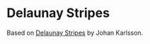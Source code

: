 # Delaunay Stripes

Based on [Delaunay Stripes](https://codepen.io/DonKarlssonSan/pen/NWGwyYJ) by Johan Karlsson.